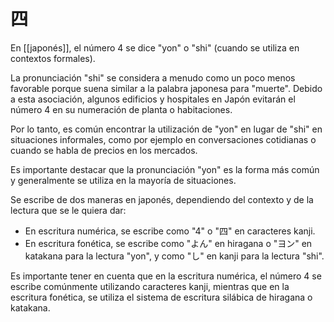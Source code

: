 # 四

En [[japonés]], el número 4 se dice "yon" o "shi" (cuando se utiliza en contextos formales).

La pronunciación "shi" se considera a menudo como un poco menos favorable porque suena similar a la palabra japonesa para "muerte". Debido a esta asociación, algunos edificios y hospitales en Japón evitarán el número 4 en su numeración de planta o habitaciones.

Por lo tanto, es común encontrar la utilización de "yon" en lugar de "shi" en situaciones informales, como por ejemplo en conversaciones cotidianas o cuando se habla de precios en los mercados.

Es importante destacar que la pronunciación "yon" es la forma más común y generalmente se utiliza en la mayoría de situaciones.

Se escribe de dos maneras en japonés, dependiendo del contexto y de la lectura que se le quiera dar:

-   En escritura numérica, se escribe como "4" o "四" en caracteres kanji.
-   En escritura fonética, se escribe como "よん" en hiragana o "ヨン" en katakana para la lectura "yon", y como "し" en kanji para la lectura "shi".

Es importante tener en cuenta que en la escritura numérica, el número 4 se escribe comúnmente utilizando caracteres kanji, mientras que en la escritura fonética, se utiliza el sistema de escritura silábica de hiragana o katakana.